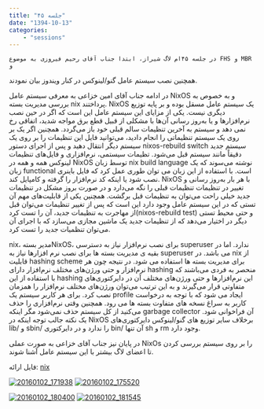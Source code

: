 ```yaml
---
title: "جلسه ۴۵"
date: "1394-10-13"
categories:
    - "sessions"
---
```

    در جلسه ۴۵ام لاگ شیراز، ابتدا جناب آقای رحیم فیروزی به موضوع FHS و MBR و
همچنین نصب سیستم عامل گنو/لینوکس در کنار ویندوز بیان نمودند.

در ادامه جناب آقای امین خزاعی به معرفی سیستم عامل NixOS و به خصوص به بررسی
مدیریت بسته nix پرداختند. NixOS یک سیستم عامل مسقل بوده و بر پایه توزیع دیگری
نیست. یکی از مزایای این سیستم عامل این است که اگر در حین نصب نرم‌افزارها و یا
به‌روز رسانی آن‌ها با مشکلی از قبیل قطع برق مواجه شدید، اتفاقی رخ نمی دهد و
سیستم به آخرین تنظیمات سالم قبلی خود باز می‌گردد. همچنین اگر یک بر روی یک
سیستم تنظیماتی را انجام دادید، می‌توانید فایل این تنظیمات را بر روی یک سیستم
دیگر انتقال دهید و پس از اجرای دستور nixos-rebuild switch سیستم جدید دقیقاً
مانند سیستم قبل می‌شود. تظیمات سیستمی، نرم‌افزاری و فایل‌های تنظیمات لینوکس
همه و همه در NixOS توسط زبان nix build language نوشته می‌سوند که یک زبان
functional است. با استفاده از این زبان می توان طوری عمل کرد که فایل باینری نصب
شود یا اینکه کد نرم‌افزار را گرفته و کامپایل کند. NixOS با هر بار به‌روز رسانی
و تغییر در تنظیمات تنظیمات قبلی را نگه می‌دارد و در صورت بروز مشکل در تنظیمات
جدید خیلی راحت می‌توان به تنظیمات قبل برگشت. همچنین یکی از قابلیت‌های مهم آن
تستی که در این سیستم عامل وجود دارد این است که پس از تغییر تنظیمات می‌توان قبل
از مهاجرت به تنظیمات جدید، آن را تست کرد(nixos-rebuild test) و حتی محیط تستی
دیگر در اختیار می‌دهد که از تنظیمات جدید یک ماشین مجازی می‌سازد که با اجرای آن
می‌توان تنظمیات جدید را تست کرد.

nix، مدیر بستهNixOS، برای نصب نرم‌افزار نیاز به دسترسی superuser ندارد. اما در
بقیه ی مدیریت بسته ها برای نصب نرم افزارها نیاز به superuser می باشد. در nix
از قابلیت hashing scheme برای مدیریت بسته ها استفاده می شود. در نتیجه چون هر
نرم‌افزار و حتی ورژن‌های مختلف نرم‌افزار دارای hashing منحصر به فردی می‌باشند
که با استفاده از این hashing این نرم‌افزارها و حتی ورژن‌های مختلف آن در
دایرکتوری‌های متفاوتی قرار می‌گیرند و به این ترتیب می‌توان ورژن‌های مختلف
نرم‌افزار را همزمان نصب کرد. برای هر کاربر سیستم یک profile ایجاد می شود که با
توجه به درخواست کاربر به سراغ نسخه های متفاوت بسته ها می رود. همچنین وقتی
نرم‌افزاری را حذف می‌کنید از کل سیستم حذف نمی‌شود مگر اینکه garbage collector
آن فراخوانی شود. یک نکته جالب توجه اینکه در NixOS برخلاف سایر توزیع های
گنو‌‌/لینوکس دایرکتوری‌های lib/ و sbin/ را ندارد و در دایرکتوری bin/ آن تنها
sh و rm وجود دارد.

در پایان نیز جناب آقای خزاعی به صورت عملی NixOs را بر روی سیستم بررسی کردن تا
اعضای لاگ بیشتر با این سیستم عامل آشنا شوند.

فایل ارائه: [nix](https://shirazlug.ir/wp-content/uploads/2016/01/nix.odp)

[![20160102_171938](../../img/9df4817c-fdbb-11e6-86dd-a088b4d860141488289293.2137632.jpg)](img/9df4817c-fdbb-11e6-86dd-a088b4d860141488289293.2137632.jpg)
[![20160102_175520](../../img/9df483a2-fdbb-11e6-86dd-a088b4d860141488289293.2138076.jpg)](img/9df483a2-fdbb-11e6-86dd-a088b4d860141488289293.2138076.jpg)

[![20160102_180400](../../img/9df48528-fdbb-11e6-86dd-a088b4d860141488289293.2138448.jpg)](img/9df48528-fdbb-11e6-86dd-a088b4d860141488289293.2138448.jpg)
[![20160102_181545](../../img/9df48686-fdbb-11e6-86dd-a088b4d860141488289293.213881.jpg)](img/9df48686-fdbb-11e6-86dd-a088b4d860141488289293.213881.jpg)
